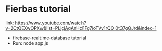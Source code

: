 # Fierbas tutorial

link: https://www.youtube.com/watch?v=2CtQEXwOPXw&list=PLjcjAqAnHd1Fg7ioTVv1rQQ_0t37gQJrd&index=1

- firebase-realtime-database tutorial
- Run: node app.js
